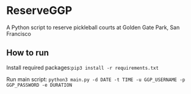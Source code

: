 # ReserveGGP
A Python script to reserve pickleball courts at Golden Gate Park, San Francisco

## How to run 
Install required packages:`pip3 install -r requirements.txt` 

Run main script: `python3 main.py -d DATE -t TIME -u GGP_USERNAME -p GGP_PASSWORD -e DURATION` 
